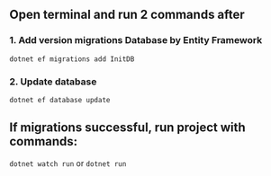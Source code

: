 ## Open terminal and run 2 commands after

### 1. Add version migrations Database by Entity Framework

`dotnet ef migrations add InitDB`

### 2. Update database
`dotnet ef database update`

## If migrations successful, run project with commands:
`dotnet watch run` or `dotnet run`